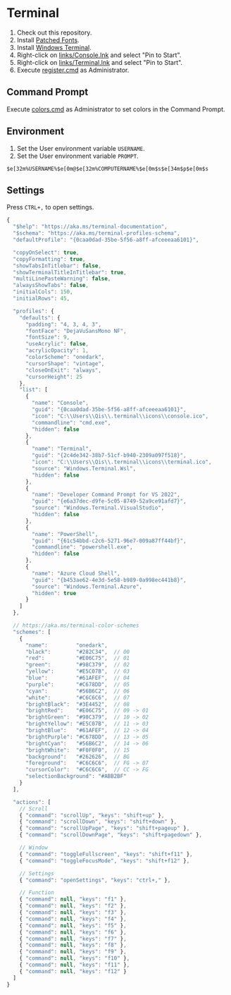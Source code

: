# Terminal
1. Check out this repository.
2. Install [Patched Fonts](https://github.com/qis/fonts/releases).
3. Install [Windows Terminal](https://aka.ms/terminal).
4. Right-click on [links/Console.lnk](Console.lnk) and select "Pin to Start".
5. Right-click on [links/Terminal.lnk](Terminal.lnk) and select "Pin to Start".
6. Execute [register.cmd](register.cmd) as Administrator.

## Command Prompt
Execute [colors.cmd](colors.cmd) as Administrator to set colors in the Command Prompt.

## Environment
1. Set the User environment variable `USERNAME`.
2. Set the User environment variable `PROMPT`.

```
$e[32m%USERNAME%$e[0m@$e[32m%COMPUTERNAME%$e[0m$s$e[34m$p$e[0m$s
```

## Settings
Press `CTRL+,` to open settings.

```js
{
  "$help": "https://aka.ms/terminal-documentation",
  "$schema": "https://aka.ms/terminal-profiles-schema",
  "defaultProfile": "{0caa0dad-35be-5f56-a8ff-afceeeaa6101}",

  "copyOnSelect": true,
  "copyFormatting": true,
  "showTabsInTitlebar": false,
  "showTerminalTitleInTitlebar": true,
  "multiLinePasteWarning": false,
  "alwaysShowTabs": false,
  "initialCols": 150,
  "initialRows": 45,

  "profiles": {
    "defaults": {
      "padding": "4, 3, 4, 3",
      "fontFace": "DejaVuSansMono NF",
      "fontSize": 9,
      "useAcrylic": false,
      "acrylicOpacity": 1,
      "colorScheme": "onedark",
      "cursorShape": "vintage",
      "closeOnExit": "always",
      "cursorHeight": 25
    },
    "list": [
      {
        "name": "Console",
        "guid": "{0caa0dad-35be-5f56-a8ff-afceeeaa6101}",
        "icon": "C:\\Users\\Qis\\.terminal\\icons\\console.ico",
        "commandline": "cmd.exe",
        "hidden": false
      },
      {
        "name": "Terminal",
        "guid": "{2c4de342-38b7-51cf-b940-2309a097f518}",
        "icon": "C:\\Users\\Qis\\.terminal\\icons\\terminal.ico",
        "source": "Windows.Terminal.Wsl",
        "hidden": false
      },
      {
        "name": "Developer Command Prompt for VS 2022",
        "guid": "{e6a37dec-d9fe-5c05-8749-52a9ce91afd7}",
        "source": "Windows.Terminal.VisualStudio",
        "hidden": false
      },
      {
        "name": "PowerShell",
        "guid": "{61c54bbd-c2c6-5271-96e7-009a87ff44bf}",
        "commandline": "powershell.exe",
        "hidden": false
      },
      {
        "name": "Azure Cloud Shell",
        "guid": "{b453ae62-4e3d-5e58-b989-0a998ec441b8}",
        "source": "Windows.Terminal.Azure",
        "hidden": true
      }
    ]
  },

  // https://aka.ms/terminal-color-schemes
  "schemes": [
    {
      "name":         "onedark",
      "black":        "#282C34",  // 00
      "red":          "#E06C75",  // 01
      "green":        "#98C379",  // 02
      "yellow":       "#E5C07B",  // 03
      "blue":         "#61AFEF",  // 04
      "purple":       "#C678DD",  // 05
      "cyan":         "#56B6C2",  // 06
      "white":        "#C6C6C6",  // 07
      "brightBlack":  "#3E4452",  // 08
      "brightRed":    "#E06C75",  // 09 -> 01
      "brightGreen":  "#98C379",  // 10 -> 02
      "brightYellow": "#E5C07B",  // 11 -> 03
      "brightBlue":   "#61AFEF",  // 12 -> 04
      "brightPurple": "#C678DD",  // 13 -> 05
      "brightCyan":   "#56B6C2",  // 14 -> 06
      "brightWhite":  "#F0F0F0",  // 15
      "background":   "#262626",  // BG
      "foreground":   "#C6C6C6",  // FG -> 07
      "cursorColor":  "#C6C6C6",  // CC -> FG
      "selectionBackground": "#ABB2BF"
    }
  ],

  "actions": [
    // Scroll
    { "command": "scrollUp", "keys": "shift+up" },
    { "command": "scrollDown", "keys": "shift+down" },
    { "command": "scrollUpPage", "keys": "shift+pageup" },
    { "command": "scrollDownPage", "keys": "shift+pagedown" },

    // Window
    { "command": "toggleFullscreen", "keys": "shift+f11" },
    { "command": "toggleFocusMode", "keys": "shift+f12" },

    // Settings
    { "command": "openSettings", "keys": "ctrl+," },

    // Function
    { "command": null, "keys": "f1" },
    { "command": null, "keys": "f2" },
    { "command": null, "keys": "f3" },
    { "command": null, "keys": "f4" },
    { "command": null, "keys": "f5" },
    { "command": null, "keys": "f6" },
    { "command": null, "keys": "f7" },
    { "command": null, "keys": "f8" },
    { "command": null, "keys": "f9" },
    { "command": null, "keys": "f10" },
    { "command": null, "keys": "f11" },
    { "command": null, "keys": "f12" }
  ]
}
```
